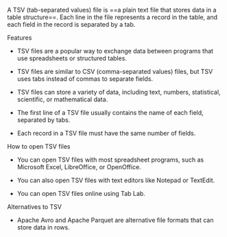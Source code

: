 
A TSV (tab-separated values) file is ==a plain text file that stores data in a table structure==. Each line in the file represents a record in the table, and each field in the record is separated by a tab. 

Features 

- TSV files are a popular way to exchange data between programs that use spreadsheets or structured tables.
- TSV files are similar to CSV (comma-separated values) files, but TSV uses tabs instead of commas to separate fields.

- TSV files can store a variety of data, including text, numbers, statistical, scientific, or mathematical data.

- The first line of a TSV file usually contains the name of each field, separated by tabs.

- Each record in a TSV file must have the same number of fields.

How to open TSV files

- You can open TSV files with most spreadsheet programs, such as Microsoft Excel, LibreOffice, or OpenOffice. 

- You can also open TSV files with text editors like Notepad or TextEdit. 

- You can open TSV files online using Tab Lab. 

Alternatives to TSV 

- Apache Avro and Apache Parquet are alternative file formats that can store data in rows.
